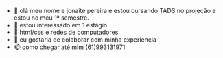 - 👋 olá meu nome e jonaite pereira e estou cursando TADS no projeção e estou no meu 1ª semestre.
- 👀 estou interessado em 1 estágio
- 🌱 html/css e redes de computadores 
- 💞️ eu gostaria de colaborar com minha experiencia 
- 📫 como chegar até mim (61)993131971


